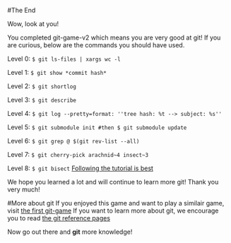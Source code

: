 #The End

Wow, look at you! 

You completed git-game-v2 which means you are very good at git! 
If you are curious, below are the commands you should have used. 

Level 0: ```$ git ls-files | xargs wc -l```

Level 1: ```$ git show *commit hash*```

Level 2: ```$ git shortlog```

Level 3: ```$ git describe```

Level 4: ```$ git log --pretty=format: ''tree hash: %t --> subject: %s'' ```

Level 5: ```$ git submodule init #then $ git submodule update```

Level 6: ```$ git grep @ $(git rev-list --all) ```

Level 7: ```$ git cherry-pick arachnid~4 insect~3```

Level 8: ```$ git bisect``` [Following the tutorial is best](http://www.metaltoad.com/blog/beginners-guide-git-bisect-process-elimination)

We hope you learned a lot and will continue to learn more git! Thank you very much!

#More about git
If you enjoyed this game and want to play a similair game, visit [the first git-game](https://github.com/git-game/git-game)
If you want to learn more about git, we encourage you to read [the git reference pages](https://git-scm.com/docs)

Now go out there and **git** more knowledge!

